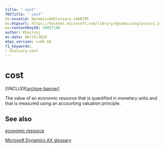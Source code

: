 ```yaml
---
title: " cost"
TOCTitle: " cost"
ms:assetid: DynamicsAXGlossary.1468795
ms:mtpsurl: https://technet.microsoft.com/library/dynamicsaxglossary.1468795(v=AX.60)
ms:contentKeyID: 36057180
author: Khairunj
ms.date: 08/25/2014
mtps_version: v=AX.60
f1_keywords:
- Glossary.cost
---
```


# cost


[!INCLUDE[archive-banner](includes/archive-banner.md)]

The value of an economic resource that is quantified in monetary units and that is measured using an accounting valuation principle.

## See also

[economic resource](economic-resource.md)

[Microsoft Dynamics AX glossary](glossary/microsoft-dynamics-ax-glossary.md)

  


